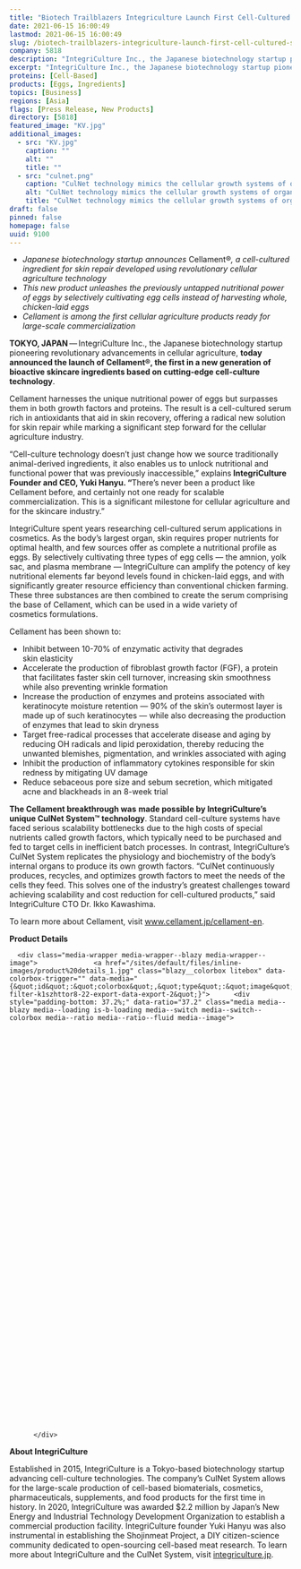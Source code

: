 ```yaml
---
title: "Biotech Trailblazers Integriculture Launch First Cell-Cultured Skincare Ingredient"
date: 2021-06-15 16:00:49
lastmod: 2021-06-15 16:00:49
slug: /biotech-trailblazers-integriculture-launch-first-cell-cultured-skincare-ingredient
company: 5818
description: "IntegriCulture Inc., the Japanese biotechnology startup pioneering revolutionary advancements in cellular agriculture, today announced the launch of Cellament®️, the first in a new generation of bioactive skincare ingredients based on cutting-edge cell-culture technology."
excerpt: "IntegriCulture Inc., the Japanese biotechnology startup pioneering revolutionary advancements in cellular agriculture, today announced the launch of Cellament®️, the first in a new generation of bioactive skincare ingredients based on cutting-edge cell-culture technology."
proteins: [Cell-Based]
products: [Eggs, Ingredients]
topics: [Business]
regions: [Asia]
flags: [Press Release, New Products]
directory: [5818]
featured_image: "KV.jpg"
additional_images:
  - src: "KV.jpg"
    caption: ""
    alt: ""
    title: ""
  - src: "culnet.png"
    caption: "CulNet technology mimics the cellular growth systems of organs connected by blood vessels."
    alt: "CulNet technology mimics the cellular growth systems of organs connected by blood vessels."
    title: "CulNet technology mimics the cellular growth systems of organs connected by blood vessels."
draft: false
pinned: false
homepage: false
uuid: 9100
---
```

<ul>
	<li><em>Japanese biotechnology startup announces </em>Cellament®️<em>, a cell-cultured ingredient for skin repair developed using revolutionary cellular agriculture technology</em></li>
	<li><em>This new product unleashes the previously untapped nutritional power of eggs by selectively cultivating egg cells instead of harvesting whole, chicken-laid eggs</em></li>
	<li><em>Cellament is among the first cellular agriculture products ready for large-scale commercialization</em></li>
</ul>

<p><strong>TOKYO, JAPAN</strong> — IntegriCulture Inc., the Japanese biotechnology startup pioneering revolutionary advancements in cellular agriculture, <strong>today announced the launch of Cellament</strong><strong>®️</strong><strong>, the first in a new generation of bioactive skincare ingredients based on cutting-edge cell-culture technology</strong>.</p>

<p>Cellament harnesses the unique nutritional power of eggs but surpasses them in both growth factors and proteins. The result is a cell-cultured serum rich in antioxidants that aid in skin recovery, offering a radical new solution for skin repair while marking a significant step forward for the cellular agriculture industry.</p>

<p>“Cell-culture technology doesn’t just change how we source traditionally animal-derived ingredients, it also enables us to unlock nutritional and functional power that was previously inaccessible,” explains<strong> IntegriCulture Founder and CEO, Yuki Hanyu. “</strong>There’s never been a product like Cellament before, and certainly not one ready for scalable commercialization. This is a significant milestone for cellular agriculture and for the skincare industry.”</p>

<p>IntegriCulture spent years researching cell-cultured serum applications in cosmetics. As the body’s largest organ, skin requires proper nutrients for optimal health, and few sources offer as complete a nutritional profile as eggs. By selectively cultivating three types of egg cells — the amnion, yolk sac, and plasma membrane — IntegriCulture can amplify the potency of key nutritional elements far beyond levels found in chicken-laid eggs, and with significantly greater resource efficiency than conventional chicken farming. These three substances are then combined to create the serum comprising the base of Cellament, which can be used in a wide variety of cosmetics formulations.</p>

<p>Cellament has been shown to:</p>

<ul>
	<li>Inhibit between 10-70% of enzymatic activity that degrades skin elasticity</li>
	<li>Accelerate the production of fibroblast growth factor (FGF), a protein that facilitates faster skin cell turnover, increasing skin smoothness while also preventing wrinkle formation</li>
	<li>Increase the production of enzymes and proteins associated with keratinocyte moisture retention — 90% of the skin’s outermost layer is made up of such keratinocytes — while also decreasing the production of enzymes that lead to skin dryness</li>
	<li>Target free-radical processes that accelerate disease and aging by reducing OH radicals and lipid peroxidation, thereby reducing the unwanted blemishes, pigmentation, and wrinkles associated with aging</li>
	<li>Inhibit the production of inflammatory cytokines responsible for skin redness by mitigating UV damage</li>
	<li>Reduce sebaceous pore size and sebum secretion, which mitigated acne and blackheads in an 8-week trial</li>
</ul>

<p><strong>The Cellament breakthrough was</strong> <strong>made possible by IntegriCulture’s unique CulNet System™ technology</strong>. Standard cell-culture systems have faced serious scalability bottlenecks due to the high costs of special nutrients called growth factors, which typically need to be purchased and fed to target cells in inefficient batch processes. In contrast, IntegriCulture’s CulNet System replicates the physiology and biochemistry of the body’s internal organs to produce its own growth factors. “CulNet continuously produces, recycles, and optimizes growth factors to meet the needs of the cells they feed. This solves one of the industry’s greatest challenges toward achieving scalability and cost reduction for cell-cultured products,” said IntegriCulture CTO Dr. Ikko Kawashima.</p>

<p>To learn more about Cellament, visit <a href="http://www.cellament.jp/cellament-en">www.cellament.jp/cellament-en</a>.</p>

<p><strong>Product Details</strong></p>

<p>




      <div class="media-wrapper media-wrapper--blazy media-wrapper--image">              <a href="/sites/default/files/inline-images/product%20details_1.jpg" class="blazy__colorbox litebox" data-colorbox-trigger="" data-media="{&quot;id&quot;:&quot;colorbox&quot;,&quot;type&quot;:&quot;image&quot;,&quot;width&quot;:1890,&quot;height&quot;:703,&quot;rel&quot;:&quot;blazy-filter-k1szhttor8-22-export-data-export-2&quot;}">      <div style="padding-bottom: 37.2%;" data-ratio="37.2" class="media media--blazy media--loading is-b-loading media--switch media--switch--colorbox media--ratio media--ratio--fluid media--image">
<img alt="Product Details" title="product details_1.jpg" class="media__image media__element b-lazy img-fluid" data-entity-uuid="631b77b8-14d9-4433-99eb-5595b2e7777d" data-src="/sites/default/files/inline-images/product%20details_1.jpg" src="data:image/svg+xml;charset=utf-8,%3Csvg%20xmlns%3D'http%3A%2F%2Fwww.w3.org%2F2000%2Fsvg'%20viewBox%3D'0%200%201890%20703'%2F%3E" width="1890" height="703" loading="lazy" typeof="foaf:Image" />
        <span class="media__icon media__icon--litebox"></span></div>
  </a>

                
          </div>  
  
</p>

<p><strong>About IntegriCulture</strong></p>

<p>Established in 2015, IntegriCulture is a Tokyo-based biotechnology startup advancing cell-culture technologies. The company’s CulNet System allows for the large-scale production of cell-based biomaterials, cosmetics, pharmaceuticals, supplements, and food products for the first time in history. In 2020, IntegriCulture was awarded $2.2 million by Japan’s New Energy and Industrial Technology Development Organization to establish a commercial production facility. IntegriCulture founder Yuki Hanyu was also instrumental in establishing the Shojinmeat Project, a DIY citizen-science community dedicated to open-sourcing cell-based meat research. To learn more about IntegriCulture and the CulNet System, visit <a href="https://integriculture.jp/?locale=en">integriculture.jp</a>.</p>
